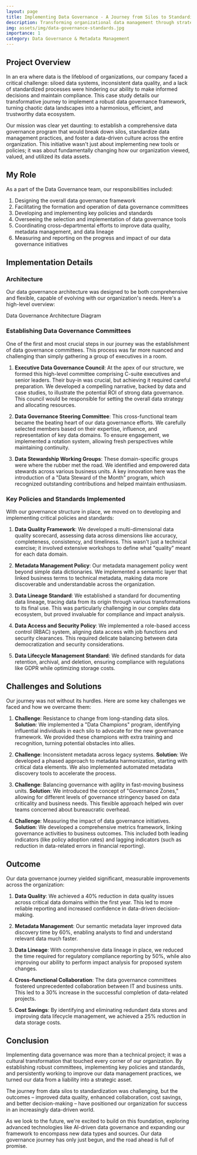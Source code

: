 ```yaml
---
layout: page
title: Implementing Data Governance - A Journey from Silos to Standardization
description: Transforming organizational data management through strategic governance initiatives
img: assets/img/data-governance-standards.jpg
importance: 1
category: Data Governance & Metadata Management
---
```


## Project Overview

In an era where data is the lifeblood of organizations, our company faced a critical challenge: siloed data systems, inconsistent data quality, and a lack of standardized processes were hindering our ability to make informed decisions and maintain compliance. This case study details our transformative journey to implement a robust data governance framework, turning chaotic data landscapes into a harmonious, efficient, and trustworthy data ecosystem.

Our mission was clear yet daunting: to establish a comprehensive data governance program that would break down silos, standardize data management practices, and foster a data-driven culture across the entire organization. This initiative wasn't just about implementing new tools or policies; it was about fundamentally changing how our organization viewed, valued, and utilized its data assets.

## My Role

As a part of the Data Governance team, our responsibilities included:

1. Designing the overall data governance framework
2. Facilitating the formation and operation of data governance committees
3. Developing and implementing key policies and standards
4. Overseeing the selection and implementation of data governance tools
5. Coordinating cross-departmental efforts to improve data quality, metadata management, and data lineage
6. Measuring and reporting on the progress and impact of our data governance initiatives

## Implementation Details

### Architecture

Our data governance architecture was designed to be both comprehensive and flexible, capable of evolving with our organization's needs. Here's a high-level overview:

<div class="row mt-3">
    <div class="col-sm mt-3 mt-md-0">
        <div id="architecture-diagram"></div>
    </div>
</div>
<div class="caption">
    Data Governance Architecture Diagram
</div>

### Establishing Data Governance Committees

One of the first and most crucial steps in our journey was the establishment of data governance committees. This process was far more nuanced and challenging than simply gathering a group of executives in a room.

1. **Executive Data Governance Council**: At the apex of our structure, we formed this high-level committee comprising C-suite executives and senior leaders. Their buy-in was crucial, but achieving it required careful preparation. We developed a compelling narrative, backed by data and case studies, to illustrate the potential ROI of strong data governance. This council would be responsible for setting the overall data strategy and allocating resources.

2. **Data Governance Steering Committee**: This cross-functional team became the beating heart of our data governance efforts. We carefully selected members based on their expertise, influence, and representation of key data domains. To ensure engagement, we implemented a rotation system, allowing fresh perspectives while maintaining continuity.

3. **Data Stewardship Working Groups**: These domain-specific groups were where the rubber met the road. We identified and empowered data stewards across various business units. A key innovation here was the introduction of a "Data Steward of the Month" program, which recognized outstanding contributions and helped maintain enthusiasm.

### Key Policies and Standards Implemented

With our governance structure in place, we moved on to developing and implementing critical policies and standards:

1. **Data Quality Framework**: We developed a multi-dimensional data quality scorecard, assessing data across dimensions like accuracy, completeness, consistency, and timeliness. This wasn't just a technical exercise; it involved extensive workshops to define what "quality" meant for each data domain.

2. **Metadata Management Policy**: Our metadata management policy went beyond simple data dictionaries. We implemented a semantic layer that linked business terms to technical metadata, making data more discoverable and understandable across the organization.

3. **Data Lineage Standard**: We established a standard for documenting data lineage, tracing data from its origin through various transformations to its final use. This was particularly challenging in our complex data ecosystem, but proved invaluable for compliance and impact analysis.

4. **Data Access and Security Policy**: We implemented a role-based access control (RBAC) system, aligning data access with job functions and security clearances. This required delicate balancing between data democratization and security considerations.

5. **Data Lifecycle Management Standard**: We defined standards for data retention, archival, and deletion, ensuring compliance with regulations like GDPR while optimizing storage costs.

## Challenges and Solutions

Our journey was not without its hurdles. Here are some key challenges we faced and how we overcame them:

1. **Challenge**: Resistance to change from long-standing data silos.
   **Solution**: We implemented a "Data Champions" program, identifying influential individuals in each silo to advocate for the new governance framework. We provided these champions with extra training and recognition, turning potential obstacles into allies.

2. **Challenge**: Inconsistent metadata across legacy systems.
   **Solution**: We developed a phased approach to metadata harmonization, starting with critical data elements. We also implemented automated metadata discovery tools to accelerate the process.

3. **Challenge**: Balancing governance with agility in fast-moving business units.
   **Solution**: We introduced the concept of "Governance Zones," allowing for different levels of governance stringency based on data criticality and business needs. This flexible approach helped win over teams concerned about bureaucratic overhead.

4. **Challenge**: Measuring the impact of data governance initiatives.
   **Solution**: We developed a comprehensive metrics framework, linking governance activities to business outcomes. This included both leading indicators (like policy adoption rates) and lagging indicators (such as reduction in data-related errors in financial reporting).

## Outcome

Our data governance journey yielded significant, measurable improvements across the organization:

1. **Data Quality**: We achieved a 40% reduction in data quality issues across critical data domains within the first year. This led to more reliable reporting and increased confidence in data-driven decision-making.

2. **Metadata Management**: Our semantic metadata layer improved data discovery time by 60%, enabling analysts to find and understand relevant data much faster.

3. **Data Lineage**: With comprehensive data lineage in place, we reduced the time required for regulatory compliance reporting by 50%, while also improving our ability to perform impact analysis for proposed system changes.

4. **Cross-functional Collaboration**: The data governance committees fostered unprecedented collaboration between IT and business units. This led to a 30% increase in the successful completion of data-related projects.

5. **Cost Savings**: By identifying and eliminating redundant data stores and improving data lifecycle management, we achieved a 25% reduction in data storage costs.

<div class="row mt-3">
    <div class="col-sm mt-3 mt-md-0">
        <canvas id="performance-chart"></canvas>
    </div>
</div>

## Conclusion

Implementing data governance was more than a technical project; it was a cultural transformation that touched every corner of our organization. By establishing robust committees, implementing key policies and standards, and persistently working to improve our data management practices, we turned our data from a liability into a strategic asset.

The journey from data silos to standardization was challenging, but the outcomes – improved data quality, enhanced collaboration, cost savings, and better decision-making – have positioned our organization for success in an increasingly data-driven world.

As we look to the future, we're excited to build on this foundation, exploring advanced technologies like AI-driven data governance and expanding our framework to encompass new data types and sources. Our data governance journey has only just begun, and the road ahead is full of promise.

<script src="https://cdn.jsdelivr.net/npm/chart.js"></script>
<script src="{{ '/assets/js/implementing-data-governance/chart.js' | relative_url }}"></script>
<script src="https://cdnjs.cloudflare.com/ajax/libs/mermaid/8.13.10/mermaid.min.js"></script>
<script>
mermaid.initialize({ startOnLoad: true });

document.addEventListener("DOMContentLoaded", function() {
    var diagram = `
    graph TD
        A[Executive Data Governance Council] --> B[Data Governance Steering Committee]
        B --> C[Data Quality Working Group]
        B --> D[Metadata Management Working Group]
        B --> E[Data Security Working Group]
        B --> F[Data Lifecycle Working Group]
        C --> G[Data Quality Framework]
        D --> H[Metadata Repository]
        E --> I[Access Control System]
        F --> J[Data Retention Policies]
        G --> K[Data Stewards]
        H --> K
        I --> K
        J --> K
        K --> L[Organizational Data Assets]
    `;
    
    var insertSvg = function(svgCode, bindFunctions) {
        document.getElementById("architecture-diagram").innerHTML = svgCode;
    };
    
    mermaid.render("mermaid-diagram", diagram, insertSvg);
});
</script>
